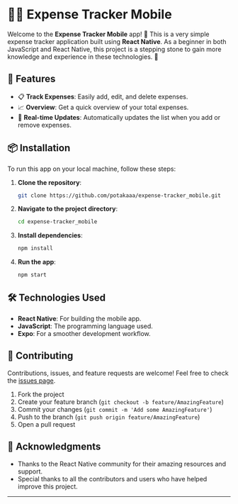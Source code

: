 # 📱💸 Expense Tracker Mobile

Welcome to the **Expense Tracker Mobile** app! 🚀 This is a very simple expense tracker application built using **React Native**. As a beginner in both JavaScript and React Native, this project is a stepping stone to gain more knowledge and experience in these technologies. 🌱

## 🌟 Features

- 📋 **Track Expenses**: Easily add, edit, and delete expenses.
- 📈 **Overview**: Get a quick overview of your total expenses.
- 🔄 **Real-time Updates**: Automatically updates the list when you add or remove expenses.

## 📦 Installation

To run this app on your local machine, follow these steps:

1. **Clone the repository**:
   ```bash
   git clone https://github.com/potakaaa/expense-tracker_mobile.git
   ```

2. **Navigate to the project directory**:
   ```bash
   cd expense-tracker_mobile
   ```

3. **Install dependencies**:
   ```bash
   npm install
   ```

4. **Run the app**:
   ```bash
   npm start
   ```

## 🛠️ Technologies Used

- **React Native**: For building the mobile app.
- **JavaScript**: The programming language used.
- **Expo**: For a smoother development workflow.

## 🤝 Contributing

Contributions, issues, and feature requests are welcome! Feel free to check the [issues page](https://github.com/potakaaa/expense-tracker_mobile/issues).

1. Fork the project
2. Create your feature branch (`git checkout -b feature/AmazingFeature`)
3. Commit your changes (`git commit -m 'Add some AmazingFeature'`)
4. Push to the branch (`git push origin feature/AmazingFeature`)
5. Open a pull request

## 🙏 Acknowledgments

- Thanks to the React Native community for their amazing resources and support.
- Special thanks to all the contributors and users who have helped improve this project.

---
